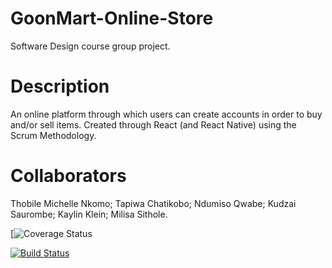# GoonMart-Online-Store
Software Design course group project.

# Description
An online platform through which users can create accounts in order to buy and/or sell items. Created through React (and React Native) using the Scrum Methodology.

# Collaborators
Thobile Michelle Nkomo;
Tapiwa Chatikobo;
Ndumiso Qwabe;
Kudzai Saurombe;
Kaylin Klein;
Milisa Sithole.

[![Coverage Status](https://app.circleci.com/pipelines/github/GoonMart-Goons/GoonMart-Online-Store)



[![Build Status](https://app.travis-ci.com/GoonMart-Goons/GoonMart-Online-Store.svg?branch=main)](https://app.travis-ci.com/GoonMart-Goons/GoonMart-Online-Store)
